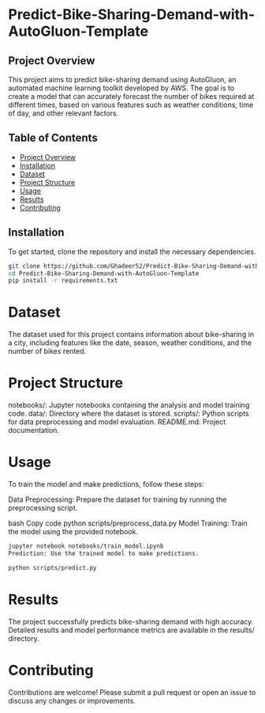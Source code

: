 # Predict-Bike-Sharing-Demand-with-AutoGluon-Template

## Project Overview

This project aims to predict bike-sharing demand using AutoGluon, an automated machine learning toolkit developed by AWS. The goal is to create a model that can accurately forecast the number of bikes required at different times, based on various features such as weather conditions, time of day, and other relevant factors.

## Table of Contents
- [Project Overview](#project-overview)
- [Installation](#installation)
- [Dataset](#dataset)
- [Project Structure](#project-structure)
- [Usage](#usage)
- [Results](#results)
- [Contributing](#contributing)

## Installation

To get started, clone the repository and install the necessary dependencies.

```bash
git clone https://github.com/Ghadeer52/Predict-Bike-Sharing-Demand-with-AutoGluon-Template.git
cd Predict-Bike-Sharing-Demand-with-AutoGluon-Template
pip install -r requirements.txt
```

# Dataset
The dataset used for this project contains information about bike-sharing in a city, including features like the date, season, weather conditions, and the number of bikes rented.

# Project Structure
notebooks/: Jupyter notebooks containing the analysis and model training code.
data/: Directory where the dataset is stored.
scripts/: Python scripts for data preprocessing and model evaluation.
README.md: Project documentation.

# Usage
To train the model and make predictions, follow these steps:

Data Preprocessing: Prepare the dataset for training by running the preprocessing script.

bash
Copy code
python scripts/preprocess_data.py
Model Training: Train the model using the provided notebook.

```bash
jupyter notebook notebooks/train_model.ipynb
Prediction: Use the trained model to make predictions.
```
```bash
python scripts/predict.py
```

# Results
The project successfully predicts bike-sharing demand with high accuracy. Detailed results and model performance metrics are available in the results/ directory.

# Contributing
Contributions are welcome! Please submit a pull request or open an issue to discuss any changes or improvements.
